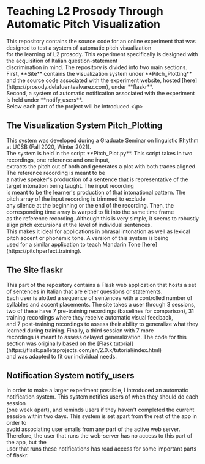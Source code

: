 # Teaching L2 Prosody Through Automatic Pitch Visualization

<p> This repository contains the source code for an online experiment that was designed to test a system of automatic pitch visualization<br>
for the learning of L2 prosody. This experiment specifically is designed with the acquisition of Italian question-statement<br>
discrimination in mind. The repository is divided into two main sections. First, **Site** contains the visualization system under **Pitch_Plotting**<br>
and the source code associated with the experiment website, hosted [here](https://prosody.delafuentealvarez.com), under **flaskr**. <br>
Second, a system of automatic notification associated with the experiment is held under **notify_users**.<br>
Below each part of the project will be introduced.<\p>

## The Visualization System **Pitch_Plotting**

<p> This system was developed during a Graduate Seminar on linguistic Rhythm at UCSB (Fall 2020, Winter 2021).<br>
The system is held in the script **Pitch_Plot.py**. This script takes in two recordings, one reference and one input, <br>
extracts the pitch out of both and generates a plot with both traces aligned. The reference recording is meant to be <br>
a native speaker's production of a sentence that is representative of the target intonation being taught. The input recording <br>
is meant to be the learner's production of that intonational pattern. The pitch array of the input recording is trimmed to exclude <br>
any silence at the beginning or the end of the recording. Then, the corresponding time array is warped to fit into the same time frame <br>
as the reference recording. Although this is very simple, it seems to robustly align pitch excursions at the level of individual sentences. <br>
This makes it ideal for applications in phrasal intonation as well as lexical pitch accent or phonemic tone. A version of this system is being <br>
used for a similar application to teach Mandarin Tone [here](https://pitchperfect.training). </p>

## The Site **flaskr**

<p> This part of the repository contains a Flask web application that hosts a set of sentences in Italian that are either questions or statements.<br>
Each user is alotted a sequence of sentences with a controlled number of syllables and accent placements. The site takes a user through 3 sessions, <br>
two of these have 7 pre-training recordings (baselines for comparison), 31 training recordings where they receive automatic visual feedback, <br>
and 7 post-training recordings to assess their ability to generalize what they learned during training. Finally, a third session with 7 more <br>
recordings is meant to assess delayed generalization. The code for this section was originally based on the [Flask tutorial](https://flask.palletsprojects.com/en/2.0.x/tutorial/index.html) <br>
and was adapted to fit our individual needs. </p>

## Notification System **notify_users**

<p> In order to make a larger experiment possible, I introduced an automatic notification system. This system notifies users of when they should do each session <br>
(one week apart), and reminds users if they haven't completed the current session within two days. This system is set apart from the rest of the app in order to <br>
avoid associating user emails from any part of the active web server. Therefore, the user that runs the web-server has no access to this part of the app, but the <br>
user that runs these notifications has read access for some important parts of flaskr.</p>
